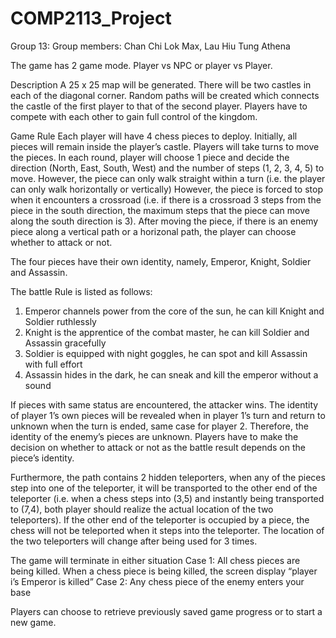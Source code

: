 # COMP2113_Project
Group 13:
Group members: Chan Chi Lok Max, Lau Hiu Tung Athena

The game has 2 game mode. Player vs NPC or player vs Player.

Description
A 25 x 25 map will be generated. There will be two castles in each of the diagonal corner. Random paths will be created which connects the castle of the first player to that of the second player. Players have to compete with each other to gain full control of the kingdom.

Game Rule
Each player will have 4 chess pieces to deploy. Initially, all pieces will remain inside the player’s castle. Players will take turns to move the pieces. In each round, player will choose 1 piece and decide the direction (North, East, South, West) and the number of steps (1, 2, 3, 4, 5) to move. However, the piece can only walk straight within a turn (i.e. the player can only walk horizontally or vertically)
However, the piece is forced to stop when it encounters a crossroad (i.e. if there is a crossroad 3 steps from the piece in the south direction, the maximum steps that the piece can move along the south direction is 3).
After moving the piece, if there is an enemy piece along a vertical path or a horizonal path, the player can choose whether to attack or not.

The four pieces have their own identity, namely, Emperor, Knight, Soldier and Assassin.

The battle Rule is listed as follows:
1.	Emperor channels power from the core of the sun, he can kill Knight and Soldier ruthlessly
2.	Knight is the apprentice of the combat master, he can kill Soldier and Assassin gracefully
3.	Soldier is equipped with night goggles, he can spot and kill Assassin with full effort
4.	Assassin hides in the dark, he can sneak and kill the emperor without a sound

If pieces with same status are encountered, the attacker wins.
The identity of player 1’s own pieces will be revealed when in player 1’s turn and return to unknown when the turn is ended, same case for player 2. Therefore, the identity of the enemy’s pieces are unknown. Players have to make the decision on whether to attack or not as the battle result depends on the piece’s identity.

Furthermore, the path contains 2 hidden teleporters, when any of the pieces step into one of the teleporter, it will be transported to the other end of the teleporter (i.e. when a chess steps into (3,5) and instantly being transported to (7,4), both player should realize the actual location of the two teleporters). If the other end of the teleporter is occupied by a piece, the chess will not be teleported when it steps into the teleporter. The location of the two teleporters will change after being used for 3 times.

The game will terminate in either situation
Case 1: All chess pieces are being killed. When a chess piece is being killed, the screen
        display “player i’s Emperor is killed”
Case 2: Any chess piece of the enemy enters your base

Players can choose to retrieve previously saved game progress or to start a new game.
